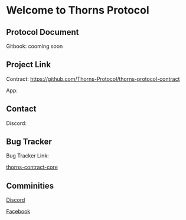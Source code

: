 # Welcome to Thorns Protocol

## Protocol Document
Gitbook: cooming soon

## Project Link

Contract: https://github.com/Thorns-Protocol/thorns-protocol-contract

App: 

## Contact
Discord: 

## Bug Tracker

Bug Tracker Link: 

[thorns-contract-core](https://github.com/Thorns-Protocol/thorns-protocol-contract/issues)

## Comminities

[Discord](https://discord.gg)

[Facebook](https://www.facebook.com)
